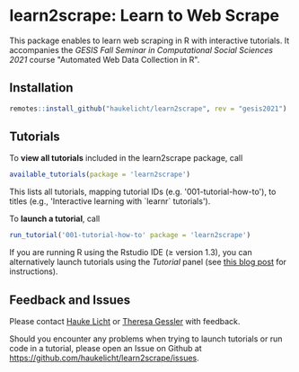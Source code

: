 # learn2scrape: Learn to Web Scrape

This package enables to learn web scraping in R with interactive tutorials.
It accompanies the *GESIS Fall Seminar in Computational Social Sciences 2021* course "Automated Web Data Collection in R".
 
## Installation

```r
remotes::install_github("haukelicht/learn2scrape", rev = "gesis2021")
```

## Tutorials

To **view all tutorials** included in the learn2scrape package, call

```r
available_tutorials(package = 'learn2scrape')
```

This lists all tutorials, mapping tutorial IDs (e.g. '001-tutorial-how-to'), to titles (e.g., 'Interactive learning with \`learnr\` tutorials').

To **launch a tutorial**, call 

```r
run_tutorial('001-tutorial-how-to' package = 'learn2scrape')
```

If you are running R using the Rstudio IDE (≥ version 1.3), you can alternatively launch tutorials using the *Tutorial* panel (see [this blog post]( https://blog.rstudio.com/2020/02/25/rstudio-1-3-integrated-tutorials/) for instructions).

## Feedback and Issues

Please contact [Hauke Licht](mailto:hauke.licht@uzh.ch) or [Theresa Gessler](mailto:gessler@ipz.uzh.ch) with feedback.

Should you encounter any problems when trying to launch tutorials or run code in a tutorial, please open an Issue on Github at https://github.com/haukelicht/learn2scrape/issues.




